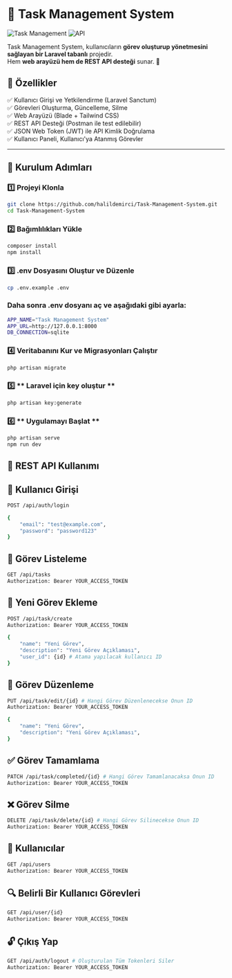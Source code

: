 # 📝 Task Management System

![Task Management](https://img.shields.io/badge/Laravel-12-red?style=for-the-badge) ![API](https://img.shields.io/badge/API-REST-blue?style=for-the-badge)

Task Management System, kullanıcıların **görev oluşturup yönetmesini sağlayan bir Laravel tabanlı** projedir.  
Hem **web arayüzü hem de REST API desteği** sunar. 🚀

## 📌 **Özellikler**

✅ Kullanıcı Girişi ve Yetkilendirme (Laravel Sanctum)  
✅ Görevleri Oluşturma, Güncelleme, Silme  
✅ Web Arayüzü (Blade + Tailwind CSS)  
✅ REST API Desteği (Postman ile test edilebilir)  
✅ JSON Web Token (JWT) ile API Kimlik Doğrulama  
✅ Kullanıcı Paneli, Kullanıcı'ya Atanmış Görevler

---

## 🔧 **Kurulum Adımları**

### 1️⃣ **Projeyi Klonla**

```bash
git clone https://github.com/halildemirci/Task-Management-System.git
cd Task-Management-System
```

### 2️⃣ **Bağımlılıkları Yükle**

```bash
composer install
npm install
```

### 3️⃣ **.env Dosyasını Oluştur ve Düzenle**

```bash
cp .env.example .env
```

### **Daha sonra .env dosyanı aç ve aşağıdaki gibi ayarla:**

```bash
APP_NAME="Task Management System"
APP_URL=http://127.0.0.1:8000
DB_CONNECTION=sqlite
```

### 4️⃣ **Veritabanını Kur ve Migrasyonları Çalıştır**

```bash
php artisan migrate
```

### 5️⃣ ** Laravel için key oluştur **

```bash
php artisan key:generate
```

### 6️⃣ ** Uygulamayı Başlat **

```bash
php artisan serve
npm run dev
```

## 📡 **REST API Kullanımı**

## 🔐 **Kullanıcı Girişi**

```bash
POST /api/auth/login
```

```bash
{
    "email": "test@example.com",
    "password": "password123"
}
```

## 📌 **Görev Listeleme**

```bash
GET /api/tasks
Authorization: Bearer YOUR_ACCESS_TOKEN
```

## 📝 **Yeni Görev Ekleme**

```bash
POST /api/task/create
Authorization: Bearer YOUR_ACCESS_TOKEN
```

```bash
{
    "name": "Yeni Görev",
    "description": "Yeni Görev Açıklaması",
    "user_id": {id} # Atama yapılacak kullanıcı ID
}
```

## 📝 **Görev Düzenleme**

```bash
PUT /api/task/edit/{id} # Hangi Görev Düzenlenecekse Onun ID
Authorization: Bearer YOUR_ACCESS_TOKEN
```

```bash
{
    "name": "Yeni Görev",
    "description": "Yeni Görev Açıklaması",
}
```

## ✅ **Görev Tamamlama**

```bash
PATCH /api/task/completed/{id} # Hangi Görev Tamamlanacaksa Onun ID
Authorization: Bearer YOUR_ACCESS_TOKEN
```

## ❌ **Görev Silme**

```bash
DELETE /api/task/delete/{id} # Hangi Görev Silinecekse Onun ID
Authorization: Bearer YOUR_ACCESS_TOKEN
```

## 👥 **Kullanıcılar**

```bash
GET /api/users
Authorization: Bearer YOUR_ACCESS_TOKEN
```

## 🔍 **Belirli Bir Kullanıcı Görevleri**

```bash
GET /api/user/{id}
Authorization: Bearer YOUR_ACCESS_TOKEN
```

## 🔓 **Çıkış Yap**

```bash
GET /api/auth/logout # Oluşturulan Tüm Tokenleri Siler
Authorization: Bearer YOUR_ACCESS_TOKEN
```
